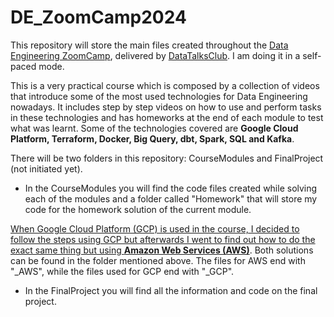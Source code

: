 # DE_ZoomCamp2024

This repository will store the main files created throughout the [Data Engineering ZoomCamp](https://github.com/DataTalksClub/data-engineering-zoomcamp), delivered by [DataTalksClub](http://datatalks.club). I am doing it in a self-paced mode.

This is a very practical course which is composed by a collection of videos that introduce some of the most used technologies for Data Engineering nowadays. It includes step by step videos on how to use and perform tasks in these technologies and has homeworks at the end of each module to test what was learnt. Some of the technologies covered are **Google Cloud Platform, Terraform, Docker, Big Query, dbt, Spark, SQL and Kafka**.

There will be two folders in this repository: CourseModules and FinalProject (not initiated yet). 

* In the CourseModules you will find the code files created while solving each of the modules and a folder called "Homework" that will store my code for the homework solution of the current module.
  
<ins>When Google Cloud Platform (GCP) is used in the course, I decided to follow the steps using GCP but afterwards I went to find out how to do the exact same thing but using **Amazon Web Services (AWS)**</ins>. Both solutions can be found in the folder mentioned above. The files for AWS end with "_AWS", while the files used for GCP end with "_GCP".
* In the FinalProject you will find all the information and code on the final project.
